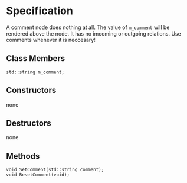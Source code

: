 # Specification

A comment node does nothing at all. The value of ```m_comment``` will be rendered above the node. It has no imcoming or outgoing relations. Use comments whenever it is neccesary!

## Class Members
```
std::string m_comment;
```

## Constructors
none

## Destructors
none

## Methods
```
void SetComment(std::string comment);
void ResetComment(void);
```